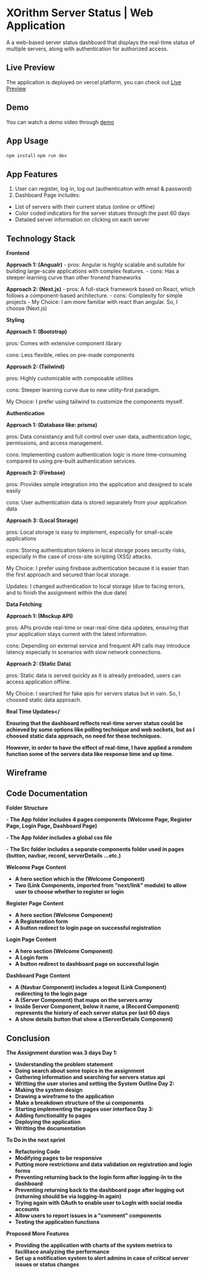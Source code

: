 # XOrithm Server Status | Web Application

A a web-based server status dashboard that displays the real-time status of multiple servers, along with authentication for authorized access.

## Live Preview
The application is deployed on vercel platform, you can check out  [Live Preview](https://server-status-five.vercel.app)

## Demo
You can watch a demo video through [demo]()

## App Usage
`npm install`
`npm run dev`

## App Features

1. User can register, log in, log out (authentication with email & password)
2. Dashboard Page includes:
  - List of servers with their current status (online or offline)
  - Color coded indicators for the server statues through the past 60 days
  - Detailed server information on clicking on each server

## Technology Stack 
<Strong>Frontend</Strong>
<p><strong>Approach 1: (Angualr)</strong>
- pros: Angular is highly scalable and suitable for building large-scale applications with complex features.
- cons: Has a steeper learning curve than other fronend frameworks
<p><strong>Approach 2: (Next.js)</strong>
- pros: A full-stack framework based on React, which follows a component-based architecture.
- cons: Complexity for simple projects
- My Choice: I am more familiar with react than angular. So, I choose (Next.js)

<Strong>Styling</Strong>
<p><strong>Approach 1: (Bootstrap)</strong>
<p>pros: Comes with extensive component library
<p>cons: Less flexible, relies on pre-made components
<p><strong>Approach 2: (Tailwind)</strong>
<p>pros: Highly customizable with composable utilities
<p>cons: Steeper learning curve due to new utility-first paradigm.
<p>My Choice: I prefer using tailwind to customize the components myself.

<Strong>Authentication</Strong>
<p><strong>Approach 1: (Database like: prisma)</strong>
<p>pros: Data consistancy and full control over user data, authentication logic, permissions, and access management.
<p>cons: Implementing custom authentication logic is more time-consuming compared to using pre-built authentication services.
<p><strong>Approach 2: (Firebase)</strong>
<p>pros: Provides simple integration into the application and designed to scale easily 
<p>cons: User authentication data is stored separately from your application data
<p><strong>Approach 3: (Local Storage)</strong>
<p>pros: Local storage is easy to implement, especially for small-scale applications
<p>cons: Storing authentication tokens in local storage poses security risks, especially in the case of cross-site scripting (XSS) attacks. 
<p>My Choice: I prefer using firebase authentication because it is easier than the first approach and secured than local storage.
<p>Updates: I changed authentication to local storage (due to facing errors, and to finish the assignment within the due date)

<Strong>Data Fetching</Strong>
<p><strong>Approach 1: (Mockup API)</strong>
<p>pros: APIs provide real-time or near-real-time data updates, ensuring that your application stays current with the latest information.
<p>cons: Depending on external service and frequent API calls may introduce latency especially in scenarios with slow network connections.
<p><strong>Approach 2: (Static Data)</strong>
<p>pros: Static data is served quickly as it is already preloaded, users can access application offline.
<p>My Choice: I searched for fake apis for servers status but in vain. So, I choosed static data approach.

<Strong>Real Time Updates</<Strong>
<p>Ensuring that the dashboard reflects real-time server status could be achieved by some options like polling technique and web sockets, but as I choosed static data approach, no need for these techniques.
<p>However, in order to have the effect of real-time, I have applied a rondom function some of the servers data like response time and up time.

## Wireframe

## Code Documentation
<strong>Folder Structure</strong>
<p> - The App folder includes 4 pages components (Welcome Page, Register Page, Login Page, Dashboard Page)
<p> - The App folder includes a global css file
<p> - The Src folder includes a separate components folder used in pages (button, navbar, record, serverDetails ...etc.)

<strong>Welcome Page Content</strong>
- A hero section which is the (Welcome Component)
- Two (Link Components, imported from "next/link" module) to allow user to choose whether to register or login

<strong>Register Page Content</strong>
- A hero section (Welcome Component)
- A Registeration form 
- A button redirect to login page on successful registration
  
<strong>Login Page Content</strong>
- A hero section (Welcome Component)
- A Login form 
- A button redirect to dashboard page on successful login

<strong>Dashboard Page Content</strong>
- A (Navbar Component) includes a logout (Link Component) redirecting to the login page
- A (Server Component) that maps on the servers array
- Inside Server Component, below it name, a (Record Component) represents the history of each server status per last 60 days
- A show details button that show a (ServerDetails Component) 

## Conclusion
The Assignment duration was 3 days
Day 1: 
- Understanding the problem statement
- Doing search about some topics in the assignment 
- Gathering information and searching for servers status api
- Writting the user stories and setting the System Outline
Day 2:
- Making the system design
- Drawing a wireframe to the application
- Make a breakdown structure of the ui components 
- Starting implementing the pages user interface
Day 3:
- Adding functionality to pages 
- Deploying the application 
- Writting the documentation
  
<strong>To Do in the next sprint</strong>
- Refactoring Code
- Modifying pages to be responsive
- Putting more restrictions and data validation on registration and login forms
- Preventing returning back to the login form after logging-In to the dashboard
- Preventing returning back to the dashboard page after logging out (returning should be via logging-In again)
- Trying again with OAuth to enable user to LogIn with social media accounts
- Allow users to report issues in a "comment" components
- Testing the application functions

<strong>Proposed More Features</strong>
- Providing the application with charts of the system metrics to facilitace analyzing the performance
- Set up a notification system to alert admins in case of critical server issues or status changes


